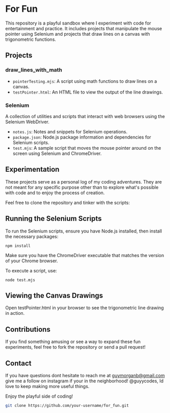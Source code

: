 # For Fun

This repository is a playful sandbox where I experiment with code for entertainment and practice. It includes projects that manipulate the mouse pointer using Selenium and projects that draw lines on a canvas with trigonometric functions.

## Projects

### draw_lines_with_math
- `pointerTesting.mjs`: A script using math functions to draw lines on a canvas.
- `testPointer.html`: An HTML file to view the output of the line drawings.

### Selenium
A collection of utilities and scripts that interact with web browsers using the Selenium WebDriver.
- `notes.js`: Notes and snippets for Selenium operations.
- `package.json`: Node.js package information and dependencies for Selenium scripts.
- `test.mjs`: A sample script that moves the mouse pointer around on the screen using Selenium and ChromeDriver.

## Experimentation

These projects serve as a personal log of my coding adventures. They are not meant for any specific purpose other than to explore what's possible with code and to enjoy the process of creation.

Feel free to clone the repository and tinker with the scripts:

## Running the Selenium Scripts

To run the Selenium scripts, ensure you have Node.js installed, then install the necessary packages:
```
npm install
```

Make sure you have the ChromeDriver executable that matches the version of your Chrome browser.

To execute a script, use:
```
node test.mjs
```

## Viewing the Canvas Drawings
Open testPointer.html in your browser to see the trigonometric line drawing in action.

## Contributions
If you find something amusing or see a way to expand these fun experiments, feel free to fork the repository or send a pull request!


## Contact

If you have questions dont hesitate to reach me at guymorganb@gmail.com
give me a follow on instagram if your in the neighborhood! @guyycodes, Id love to keep making more useful things. 

Enjoy the playful side of coding!
```bash
git clone https://github.com/your-username/for_fun.git
